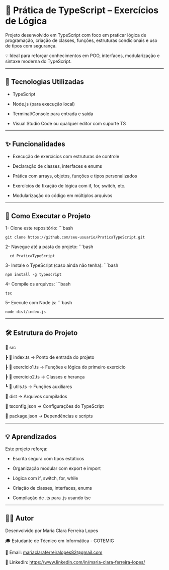 # 🧠 Prática de TypeScript – Exercícios de Lógica
Projeto desenvolvido em TypeScript com foco em praticar lógica de programação, criação de classes, funções, estruturas condicionais e uso de tipos com segurança.

💡 Ideal para reforçar conhecimentos em POO, interfaces, modularização e sintaxe moderna do TypeScript.

---

## 📱 Tecnologias Utilizadas

- TypeScript

- Node.js (para execução local)

- Terminal/Console para entrada e saída

- Visual Studio Code ou qualquer editor com suporte TS

---

## ✨ Funcionalidades

- Execução de exercícios com estruturas de controle

- Declaração de classes, interfaces e enums

- Prática com arrays, objetos, funções e tipos personalizados

- Exercícios de fixação de lógica com if, for, switch, etc.

- Modularização do código em múltiplos arquivos

---

## 🚀 Como Executar o Projeto

1- Clone este repositório:
    ```bash
    
    git clone https://github.com/seu-usuario/PraticaTypeScript.git

2- Navegue até a pasta do projeto:
     ```bash

      cd PraticaTypeScript

3- Instale o TypeScript (caso ainda não tenha):
    ```bash

    npm install -g typescript

4- Compile os arquivos:
    ```bash

    tsc

5- Execute com Node.js:
    ```bash

    node dist/index.js

---

## 🛠 Estrutura do Projeto

📁 src

 ┣ 📜 index.ts → Ponto de entrada do projeto
 
 ┣ 📜 exercicio1.ts → Funções e lógica do primeiro exercício
 
 ┣ 📜 exercicio2.ts → Classes e herança
 
 ┗ 📜 utils.ts → Funções auxiliares

📁 dist → Arquivos compilados

📜 tsconfig.json → Configurações do TypeScript

📜 package.json → Dependências e scripts

---

## 💡 Aprendizados

Este projeto reforça:

- Escrita segura com tipos estáticos

- Organização modular com export e import

- Lógica com if, switch, for, while

- Criação de classes, interfaces, enums

- Compilação de .ts para .js usando tsc

---

## 👩‍💻 Autor

Desenvolvido por Maria Clara Ferreira Lopes

🎓 Estudante de Técnico em Informática - COTEMIG

📧 Email: mariaclaraferreiralopes82@gmail.com

🔗 LinkedIn: https://www.linkedin.com/in/maria-clara-ferreira-lopes/

